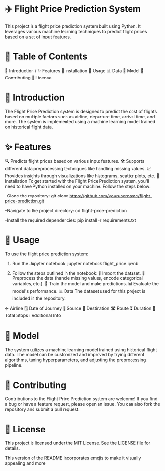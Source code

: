 # ✈️ Flight Price Prediction System
This project is a flight price prediction system built using Python. It leverages various machine learning techniques to predict flight prices based on a set of input features.

# 📑 Table of Contents
📝 Introduction \\
✨ Features
🔧 Installation
🚀 Usage
📊 Data
🧠 Model
🤝 Contributing
📜 License

# 📝 Introduction
The Flight Price Prediction system is designed to predict the cost of flights based on multiple factors such as airline, departure time, arrival time, and more. The system is implemented using a machine learning model trained on historical flight data.

# ✨ Features
🔍 Predicts flight prices based on various input features.
🛠 Supports different data preprocessing techniques like handling missing values.
📈 Provides insights through visualizations like histograms, scatter plots, etc.
🔧 Installation
To get started with the Flight Price Prediction system, you'll need to have Python installed on your machine. Follow the steps below:

-Clone the repository:
git clone https://github.com/yourusername/flight-price-prediction.git

-Navigate to the project directory:
cd flight-price-prediction

-Install the required dependencies:
pip install -r requirements.txt


# 🚀 Usage
To use the flight price prediction system:

1. Run the Jupyter notebook:
jupyter notebook flight_price.ipynb


2. Follow the steps outlined in the notebook:
📂 Import the dataset.
🧹 Preprocess the data (handle missing values, encode categorical variables, etc.).
🤖 Train the model and make predictions.
📊 Evaluate the model's performance.
📊 Data
The dataset used for this project is  included in the repository. 

✈️ Airline
🗓 Date of Journey
🛫 Source
🛬 Destination
🛣 Route
⏳ Duration
🛑 Total Stops
ℹ️ Additional Info


# 🧠 Model
The system utilizes a machine learning model trained using historical flight data. The model can be customized and improved by trying different algorithms, tuning hyperparameters, and adjusting the preprocessing pipeline.

# 🤝 Contributing
Contributions to the Flight Price Prediction system are welcome! If you find a bug or have a feature request, please open an issue. You can also fork the repository and submit a pull request.

# 📜 License
This project is licensed under the MIT License. See the LICENSE file for details.

This version of the README incorporates emojis to make it visually appealing and more

